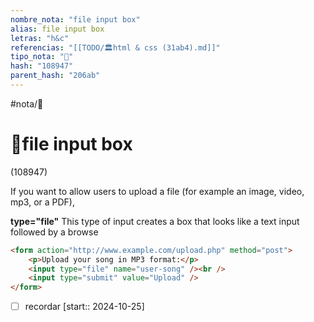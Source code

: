 ```yaml
---
nombre_nota: "file input box"
alias: file input box
letras: "h&c"
referencias: "[[TODO/🏛️html & css (31ab4).md]]"
tipo_nota: "📑"
hash: "108947"
parent_hash: "206ab"
---
```


#nota/📑

# 📑file input box
<div class="hash">(108947)</div>


If you want to allow users to upload a file (for example an image, video, mp3, or a PDF),


__type="file"__ This type of input creates a box that looks like a text input followed by a browse

```html
<form action="http://www.example.com/upload.php" method="post">
    <p>Upload your song in MP3 format:</p>
    <input type="file" name="user-song" /><br />
    <input type="submit" value="Upload" />
</form>
```

- [ ] recordar  [start:: 2024-10-25]
